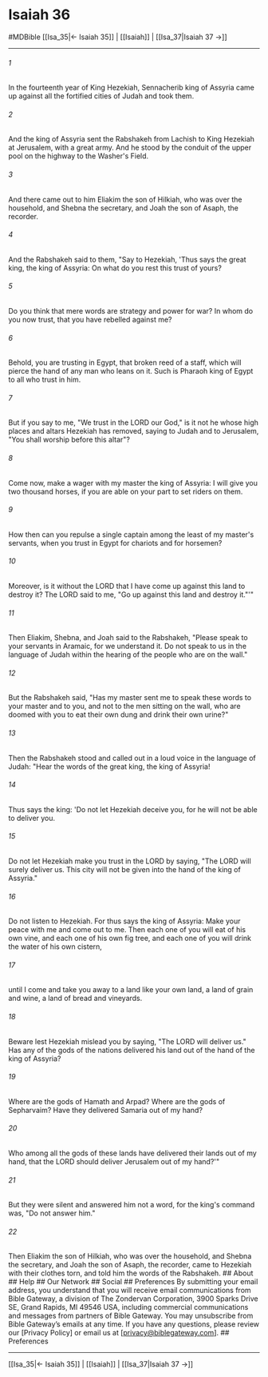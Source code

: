 # Isaiah 36
#MDBible
[[Isa_35|← Isaiah 35]] | [[Isaiah]] | [[Isa_37|Isaiah 37 →]]

***


###### 1 
In the fourteenth year of King Hezekiah, Sennacherib king of Assyria came up against all the fortified cities of Judah and took them. 

###### 2 
And the king of Assyria sent the Rabshakeh from Lachish to King Hezekiah at Jerusalem, with a great army. And he stood by the conduit of the upper pool on the highway to the Washer's Field. 

###### 3 
And there came out to him Eliakim the son of Hilkiah, who was over the household, and Shebna the secretary, and Joah the son of Asaph, the recorder. 

###### 4 
And the Rabshakeh said to them, "Say to Hezekiah, 'Thus says the great king, the king of Assyria: On what do you rest this trust of yours? 

###### 5 
Do you think that mere words are strategy and power for war? In whom do you now trust, that you have rebelled against me? 

###### 6 
Behold, you are trusting in Egypt, that broken reed of a staff, which will pierce the hand of any man who leans on it. Such is Pharaoh king of Egypt to all who trust in him. 

###### 7 
But if you say to me, "We trust in the LORD our God," is it not he whose high places and altars Hezekiah has removed, saying to Judah and to Jerusalem, "You shall worship before this altar"? 

###### 8 
Come now, make a wager with my master the king of Assyria: I will give you two thousand horses, if you are able on your part to set riders on them. 

###### 9 
How then can you repulse a single captain among the least of my master's servants, when you trust in Egypt for chariots and for horsemen? 

###### 10 
Moreover, is it without the LORD that I have come up against this land to destroy it? The LORD said to me, "Go up against this land and destroy it."'" 

###### 11 
Then Eliakim, Shebna, and Joah said to the Rabshakeh, "Please speak to your servants in Aramaic, for we understand it. Do not speak to us in the language of Judah within the hearing of the people who are on the wall." 

###### 12 
But the Rabshakeh said, "Has my master sent me to speak these words to your master and to you, and not to the men sitting on the wall, who are doomed with you to eat their own dung and drink their own urine?" 

###### 13 
Then the Rabshakeh stood and called out in a loud voice in the language of Judah: "Hear the words of the great king, the king of Assyria! 

###### 14 
Thus says the king: 'Do not let Hezekiah deceive you, for he will not be able to deliver you. 

###### 15 
Do not let Hezekiah make you trust in the LORD by saying, "The LORD will surely deliver us. This city will not be given into the hand of the king of Assyria." 

###### 16 
Do not listen to Hezekiah. For thus says the king of Assyria: Make your peace with me and come out to me. Then each one of you will eat of his own vine, and each one of his own fig tree, and each one of you will drink the water of his own cistern, 

###### 17 
until I come and take you away to a land like your own land, a land of grain and wine, a land of bread and vineyards. 

###### 18 
Beware lest Hezekiah mislead you by saying, "The LORD will deliver us." Has any of the gods of the nations delivered his land out of the hand of the king of Assyria? 

###### 19 
Where are the gods of Hamath and Arpad? Where are the gods of Sepharvaim? Have they delivered Samaria out of my hand? 

###### 20 
Who among all the gods of these lands have delivered their lands out of my hand, that the LORD should deliver Jerusalem out of my hand?'" 

###### 21 
But they were silent and answered him not a word, for the king's command was, "Do not answer him." 

###### 22 
Then Eliakim the son of Hilkiah, who was over the household, and Shebna the secretary, and Joah the son of Asaph, the recorder, came to Hezekiah with their clothes torn, and told him the words of the Rabshakeh. ## About ## Help ## Our Network ## Social ## Preferences By submitting your email address, you understand that you will receive email communications from Bible Gateway, a division of The Zondervan Corporation, 3900 Sparks Drive SE, Grand Rapids, MI 49546 USA, including commercial communications and messages from partners of Bible Gateway. You may unsubscribe from Bible Gateway&rsquo;s emails at any time. If you have any questions, please review our [Privacy Policy] or email us at [privacy@biblegateway.com]. ## Preferences

***

[[Isa_35|← Isaiah 35]] | [[Isaiah]] | [[Isa_37|Isaiah 37 →]]
